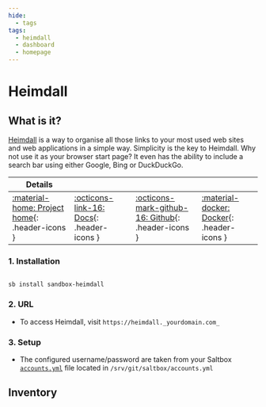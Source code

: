 ```yaml
---
hide:
  - tags
tags:
  - heimdall
  - dashboard
  - homepage
---
```


# Heimdall

## What is it?

[Heimdall](https://heimdall.site/) is a way to organise all those links to your most used web sites and web applications in a simple way. Simplicity is the key to Heimdall. Why not use it as your browser start page? It even has the ability to include a search bar using either Google, Bing or DuckDuckGo.

| Details     |             |             |             |
|-------------|-------------|-------------|-------------|
| [:material-home: Project home](https://heimdall.site/){: .header-icons } | [:octicons-link-16: Docs](https://github.com/linuxserver/Heimdall-Apps){: .header-icons } | [:octicons-mark-github-16: Github](https://github.com/linuxserver/Heimdall){: .header-icons } | [:material-docker: Docker](https://hub.docker.com/r/linuxserver/heimdall){: .header-icons }|

### 1. Installation

``` shell

sb install sandbox-heimdall

```

### 2. URL

- To access Heimdall, visit `https://heimdall._yourdomain.com_`

### 3. Setup

- The configured username/password are taken from your Saltbox [`accounts.yml`](../../saltbox/install/install.md#step-2-configuration) file located in `/srv/git/saltbox/accounts.yml`

## Inventory
<!-- BEGIN SALTBOX MANAGED VARIABLES SECTION -->
<!-- END SALTBOX MANAGED VARIABLES SECTION -->
